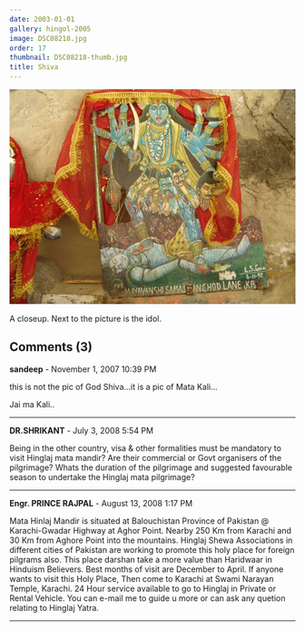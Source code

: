 ```yaml
---
date: 2003-01-01
gallery: hingol-2005
image: DSC08218.jpg
order: 17
thumbnail: DSC08218-thumb.jpg
title: Shiva
---
```


![Shiva](./DSC08218.jpg)

A closeup. Next to the picture is the idol.

<div id="comments">

## Comments (3)

**sandeep** - November  1, 2007 10:39 PM

this is not the pic of God Shiva...it is a pic of Mata Kali...

Jai ma Kali..

---

**DR.SHRIKANT** - July  3, 2008  5:54 PM

Being in the other country, visa & other formalities must be mandatory to visit Hinglaj mata mandir? Are their commercial or Govt organisers of the pilgrimage? Whats the duration of the pilgrimage and suggested favourable season to undertake the Hinglaj mata pilgrimage?

---

**Engr. PRINCE RAJPAL** - August 13, 2008  1:17 PM

Mata Hinlaj Mandir is situated at Balouchistan Province of Pakistan @ Karachi-Gwadar Highway at Aghor Point. Nearby 250 Km from Karachi and 30 Km from Aghore Point into the mountains. Hinglaj Shewa Associations in different cities of Pakistan are working to promote this holy place for foreign pilgrams also. This place darshan take a more value than Haridwaar in Hinduism Believers. Best months of visit are December to April. If anyone wants to visit this Holy Place, Then come to Karachi at Swami Narayan Temple, Karachi. 24 Hour service available to go to Hinglaj in Private or Rental Vehicle. You can e-mail me to guide u more or can ask any quetion relating to Hinglaj Yatra.

---

</div>